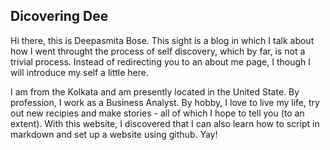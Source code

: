 ## Dicovering Dee

Hi there, this is Deepasmita Bose.  This sight is a blog in which I talk about how I went throught the process of self discovery, which by far, is not a trivial process.  Instead of redirecting you to an about me page, I though I will introduce my self a little here.

I am from the Kolkata and am presently located in the United State.  By profession, I work as a Business Analyst.  By hobby, I love to live my life, try out new recipies and make stories - all of which I hope to tell you (to an extent).  With this website, I discovered that I can also learn how to script in markdown and set up a website using github.  Yay!
